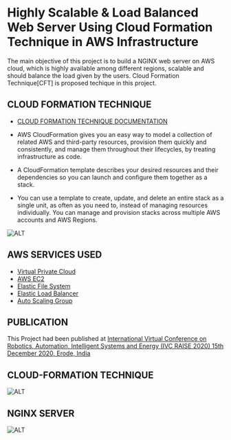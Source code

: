 # Highly Scalable & Load Balanced Web Server Using Cloud Formation Technique in AWS Infrastructure
  
The main objective of this project is to build a NGINX web server on AWS cloud, which is highly available among different regions, scalable and should balance the load given by the users. Cloud Formation Technique[CFT] is proposed techique in this project.

## CLOUD FORMATION TECHNIQUE

* [CLOUD FORMATION TECHNIQUE DOCUMENTATION](https://docs.aws.amazon.com/AWSCloudFormation/latest/UserGuide/Welcome.html) 

* AWS CloudFormation gives you an easy way to model a collection of related AWS and third-party resources, provision them quickly and consistently, and manage them throughout their lifecycles, by treating infrastructure as code. 

* A CloudFormation template describes your desired resources and their dependencies so you can launch and configure them together as a stack. 

* You can use a template to create, update, and delete an entire stack as a single unit, as often as you need to, instead of managing resources individually. You can manage and provision stacks across multiple AWS accounts and AWS Regions.

![ALT](https://github.com/PREMSR0202/Webserver-Using-CFT/blob/master/Images/aws-cloudformation-index.png)

## AWS SERVICES USED
* [Virtual Private Cloud](https://docs.aws.amazon.com/vpc/latest/userguide/what-is-amazon-vpc.html)
* [AWS EC2](https://docs.aws.amazon.com/AWSEC2/latest/UserGuide/concepts.html)
* [Elastic File System](https://docs.aws.amazon.com/efs/latest/ug/whatisefs.html)
* [Elastic Load Balancer](https://docs.aws.amazon.com/elasticloadbalancing/latest/userguide/what-is-load-balancing.html)
* [Auto Scaling Group](https://docs.aws.amazon.com/autoscaling/ec2/userguide/what-is-amazon-ec2-auto-scaling.html)

## PUBLICATION
This Project had been published at [International Virtual Conference on Robotics, Automation, Intelligent Systems and Energy (IVC RAISE 2020) 15th December 2020, Erode, India](https://iopscience.iop.org/article/10.1088/1757-899X/1055/1/012113)

## CLOUD-FORMATION TECHNIQUE
![ALT](https://github.com/PREMSR0202/Webserver-Using-CFT/blob/master/Images/Test%20Page%20for%20the%20Nginx%20HTTP%20Server%20on%20the%20Amazon%20Linux%20AMI%20-%20Google%20Chrome%2024-09-2020%2011_02_55%20AM.png)

## NGINX SERVER
![ALT](https://github.com/PREMSR0202/Webserver-Using-CFT/blob/master/Images/Test%20Page%20for%20the%20Nginx%20HTTP%20Server%20on%20the%20Amazon%20Linux%20AMI%20-%20Google%20Chrome%2024-09-2020%2011_03_03%20AM.png)
